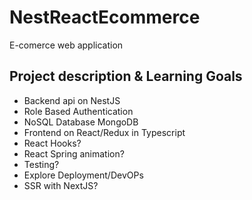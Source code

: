 # NestReactEcommerce

E-comerce web application

## Project description & Learning Goals

- Backend api on NestJS
- Role Based Authentication
- NoSQL Database MongoDB
- Frontend on React/Redux in Typescript
- React Hooks?
- React Spring animation?
- Testing?
- Explore Deployment/DevOPs
- SSR with NextJS?
